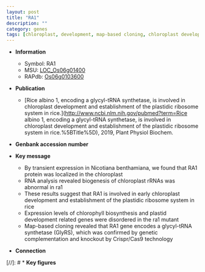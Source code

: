 ```yaml
---
layout: post
title: "RA1"
description: ""
category: genes
tags: [chloroplast, development, map-based cloning, chloroplast development]
---
```


* **Information**  
    + Symbol: RA1  
    + MSU: [LOC_Os06g01400](http://rice.plantbiology.msu.edu/cgi-bin/ORF_infopage.cgi?orf=LOC_Os06g01400)  
    + RAPdb: [Os06g0103600](http://rapdb.dna.affrc.go.jp/viewer/gbrowse_details/irgsp1?name=Os06g0103600)  

* **Publication**  
    + [Rice albino 1, encoding a glycyl-tRNA synthetase, is involved in chloroplast development and establishment of the plastidic ribosome system in rice.](http://www.ncbi.nlm.nih.gov/pubmed?term=Rice albino 1, encoding a glycyl-tRNA synthetase, is involved in chloroplast development and establishment of the plastidic ribosome system in rice.%5BTitle%5D), 2019, Plant Physiol Biochem.

* **Genbank accession number**  

* **Key message**  
    + By transient expression in Nicotiana benthamiana, we found that RA1 protein was localized in the chloroplast
    + RNA analysis revealed biogenesis of chloroplast rRNAs was abnormal in ra1
    + These results suggest that RA1 is involved in early chloroplast development and establishment of the plastidic ribosome system in rice
    + Expression levels of chlorophyll biosynthesis and plastid development related genes were disordered in the ra1 mutant
    + Map-based cloning revealed that RA1 gene encodes a glycyl-tRNA synthetase (GlyRS), which was confirmed by genetic complementation and knockout by Crispr/Cas9 technology

* **Connection**  

[//]: # * **Key figures**  


